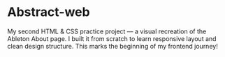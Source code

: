 # Abstract-web
My second HTML &amp; CSS practice project — a visual recreation of the Ableton About page. I built it from scratch to learn responsive layout and clean design structure. This marks the beginning of my frontend journey!
